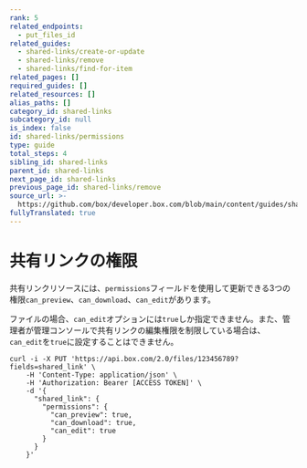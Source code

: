 ```yaml
---
rank: 5
related_endpoints:
  - put_files_id
related_guides:
  - shared-links/create-or-update
  - shared-links/remove
  - shared-links/find-for-item
related_pages: []
required_guides: []
related_resources: []
alias_paths: []
category_id: shared-links
subcategory_id: null
is_index: false
id: shared-links/permissions
type: guide
total_steps: 4
sibling_id: shared-links
parent_id: shared-links
next_page_id: shared-links
previous_page_id: shared-links/remove
source_url: >-
  https://github.com/box/developer.box.com/blob/main/content/guides/shared-links/permissions.md
fullyTranslated: true
---
```

# 共有リンクの権限

共有リンクリソースには、`permissions`フィールドを使用して更新できる3つの権限`can_preview`、`can_download`、`can_edit`があります。

<Message type="warning">

ファイルの場合、`can_edit`オプションには`true`しか指定できません。また、管理者が管理コンソールで共有リンクの編集権限を制限している場合は、`can_edit`を`true`に設定することはできません。

</Message>

```curl
curl -i -X PUT 'https://api.box.com/2.0/files/123456789?fields=shared_link' \
    -H 'Content-Type: application/json' \
    -H 'Authorization: Bearer [ACCESS TOKEN]' \
    -d '{
      "shared_link": {
        "permissions": {
          "can_preview": true,
          "can_download": true,
          "can_edit": true
        }
      }
    }'

```